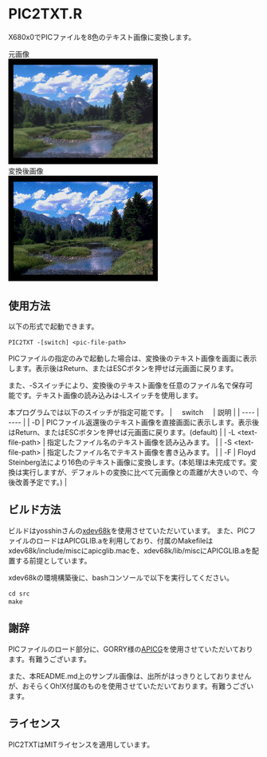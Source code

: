 # PIC2TXT.R
X680x0でPICファイルを8色のテキスト画像に変換します。

元画像   
[<img src="./images/original.png" width="300">](./images/original.png)   
変換後画像   
[<img src="./images/converted.png" width="300">](./images/converted.png)   

## 使用方法
以下の形式で起動できます。
```
PIC2TXT -[switch] <pic-file-path>
```
PICファイルの指定のみで起動した場合は、変換後のテキスト画像を画面に表示します。表示後はReturn、またはESCボタンを押せば元画面に戻ります。

また、-Sスイッチにより、変換後のテキスト画像を任意のファイル名で保存可能です。テキスト画像の読み込みは-Lスイッチを使用します。

本プログラムでは以下のスイッチが指定可能です。
| &nbsp;&nbsp;&nbsp;&nbsp;switch&nbsp;&nbsp;&nbsp;&nbsp; | 説明 |
| ---- | ---- |
|  -D  |  PICファイル返還後のテキスト画像を直接画面に表示します。表示後はReturn、またはESCボタンを押せば元画面に戻ります。(default)  |
|  -L \<text-file-path>  |  指定したファイル名のテキスト画像を読み込みます。  |
|  -S \<text-file-path>  |  指定したファイル名でテキスト画像を書き込みます。  |
|  -F  |   Floyd Steinberg法により16色のテキスト画像に変換します。(本処理は未完成です。変換は実行しますが、デフォルトの変換に比べて元画像との乖離が大きいので、今後改善予定です。)  |

## ビルド方法
ビルドはyosshinさんの[xdev68k](https://github.com/yosshin4004/xdev68k)を使用させていただいています。
また、PICファイルのロードはAPICGLIB.aを利用しており、付属のMakefileはxdev68k/include/miscにapicglib.macを、xdev68k/lib/miscにAPICGLIB.aを配置する前提としています。

xdev68kの環境構築後に、bashコンソールで以下を実行してください。
```
cd src
make
```

## 謝辞
PICファイルのロード部分に、GORRY様の[APICG](http://retropc.net/x68000/software/graphics/pic/apicg/)を使用させていただいております。有難うございます。

また、本README.md上のサンプル画像は、出所がはっきりとしておりませんが、おそらくOh!X付属のものを使用させていただいております。有難うございます。

## ライセンス
PIC2TXTはMITライセンスを適用しています。
